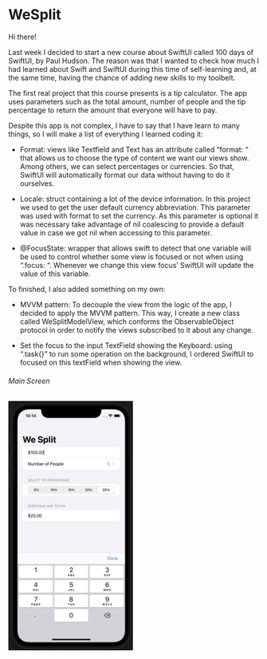 # WeSplit

Hi there!

Last week I decided to start a new course about SwiftUI called 100 days of SwiftUI, by Paul Hudson. The reason was that I wanted to check how much I had learned about Swift and SwiftUI during this time of self-learning and, at the same time, having the chance of adding new skills to my toolbelt.

The first real project that this course presents is a tip calculator. The app uses parameters such as the total amount, number of people and the tip percentage to return the amount that everyone will have to pay.

Despite this app is not complex, I have to say that I have learn to many things, so I will make a list of everything I learned coding it:

-	Format: views like Textfield and Text has an attribute called “format: “ that allows us to choose the type of content we want our views show. Among others, we can select percentages or currencies. So that, SwiftUI will automatically format our data without having to do it ourselves.

-	Locale: struct containing a lot of the device information. In this project we used to get the user default currency abbreviation. This parameter was used with format to set the currency. As this parameter is optional it was necessary take advantage of nil coalescing to provide a default value in case we got nil when accessing to this parameter.

-	@FocusState: wrapper that allows swift to detect that one variable will be used to control whether some view is focused or not when using “.focus: “. Whenever we change this view focus’ SwiftUI will update the value of this variable.

To finished, I also added something on my own: 

-	MVVM pattern: To decouple the view from the logic of the app, I decided to apply the MVVM pattern. This way, I create a new class called WeSplitModelView, which conforms the ObservableObject protocol in order to notify the views subscribed to it about any change.

-	Set the focus to the input TextField showing the Keyboard: using “.task{}” to run some operation on the background, I ordered SwiftUI to focused on this textField when showing the view.


###### Main Screen
<img src="mainScreen.png" width="250">
